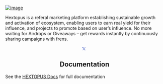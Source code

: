 

[![image](https://user-images.githubusercontent.com/72462227/195661104-ad822246-bf6d-4220-9d22-5e174c715e06.png)](https://hextopus.app)

<p>
    Hextopus is a referal marketing platform establishing sustainable growth and activation of ecosystem, enabling users to earn real yield for their influence, and projects to promote based on user’s influence. No more waiting for Airdrops or Giveaways – get rewards instantly by continuously sharing campaigns with frens.
</p>
  
  <div align="center">
    <a href="https://github.com/hextopus/hextopus-contracts" style="text-decoration:none;">
      <img src="https://github.com/ultralytics/assets/raw/master/social/logo-social-github.png" width="2%" alt="" /></a>
    <img src="https://github.com/ultralytics/assets/raw/master/social/logo-transparent.png" width="2%" alt="" />
    <a href="https://twitter.com/HextopusFinance" style="text-decoration:none;">
      <img src="https://github.com/ultralytics/assets/raw/master/social/logo-social-twitter.png" width="2%" alt="" /></a>
    <img src="https://github.com/ultralytics/assets/raw/master/social/logo-transparent.png" width="2%" alt="" />
    <a href="https://medium.com/@hextopus_protocol"  style="text-decoration:none;">
      <img src="https://user-images.githubusercontent.com/72462227/195672490-01952cb4-b4bd-4b6b-9008-df27a1be3fdc.png" width="2%" alt="" /></a>
    <img src="https://github.com/ultralytics/assets/raw/master/social/logo-transparent.png" width="2%" alt="" />
    
    
      
    
  
  </div>

## <div align="center"> Documentation </div>

See the [HEXTOPUS Docs](https://docs.hextopus.app/) for full documentation
